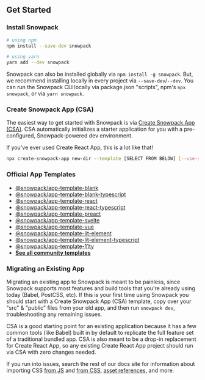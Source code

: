 ## Get Started

### Install Snowpack

```bash
# using npm
npm install --save-dev snowpack

# using yarn
yarn add --dev snowpack
```

Snowpack can also be installed globally via `npm install -g snowpack`. But, we recommend installing locally in every project via `--save-dev`/`--dev`. You can run the Snowpack CLI locally via package.json "scripts", npm's `npx snowpack`, or via `yarn snowpack`.

### Create Snowpack App (CSA)

The easiest way to get started with Snowpack is via [Create Snowpack App (CSA)](https://github.com/pikapkg/snowpack/tree/master/packages/create-snowpack-app). CSA automatically initializes a starter application for you with a pre-configured, Snowpack-powered dev environment.

If you've ever used Create React App, this is a lot like that!

```bash
npx create-snowpack-app new-dir --template [SELECT FROM BELOW] [--use-yarn]
```

### Official App Templates

- [@snowpack/app-template-blank](https://github.com/pikapkg/snowpack/tree/master/create-snowpack-app/app-template-blank)
- [@snowpack/app-template-blank-typescript](https://github.com/pikapkg/snowpack/tree/master/create-snowpack-app/app-template-blank-typescript)
- [@snowpack/app-template-react](https://github.com/pikapkg/snowpack/tree/master/create-snowpack-app/app-template-react)
- [@snowpack/app-template-react-typescript](https://github.com/pikapkg/snowpack/tree/master/create-snowpack-app/app-template-react-typescript)
- [@snowpack/app-template-preact](https://github.com/pikapkg/snowpack/tree/master/create-snowpack-app/app-template-preact)
- [@snowpack/app-template-svelte](https://github.com/pikapkg/snowpack/tree/master/create-snowpack-app/app-template-svelte)
- [@snowpack/app-template-vue](https://github.com/pikapkg/snowpack/tree/master/create-snowpack-app/app-template-vue)
- [@snowpack/app-template-lit-element](https://github.com/pikapkg/snowpack/tree/master/create-snowpack-app/app-template-lit-element)
- [@snowpack/app-template-lit-element-typescript](https://github.com/pikapkg/snowpack/tree/master/create-snowpack-app/app-template-lit-element-typescript)
- [@snowpack/app-template-11ty](https://github.com/pikapkg/snowpack/tree/master/create-snowpack-app/app-template-11ty)
- **[See all community templates](https://github.com/pikapkg/snowpack/tree/master/packages/create-snowpack-app)**

<!--
### Tutorial: Starting from Scratch

While CSA is a great all-in-one starter dev environment, you may prefer to learn exactly how it works under the hood. In that case, we have this tutorial that walks you through how you can build your own Create React App -like dev environment with Snowpack and only a few lines of configuration.

**Coming Soon!**
-->

### Migrating an Existing App

Migrating an existing app to Snowpack is meant to be painless, since Snowpack supports most features and build tools that you're already using today (Babel, PostCSS, etc). If this is your first time using Snowpack you should start with a Create Snowpack App (CSA) template, copy over your "src" & "public" files from your old app, and then run `snowpack dev`, troubleshooting any remaining issues.

CSA is a good starting point for an existing application because it has a few common tools (like Babel) built in by default to replicate the full feature set of a traditional bundled app. CSA is also meant to be a drop-in replacement for Create React App, so any existing Create React App project should run via CSA with zero changes needed.

If you run into issues, search the rest of our docs site for information about importing CSS [from JS](#import-css) and [from CSS](#css-%40import-support), [asset references](#import-images-%26-other-assets), and more.
